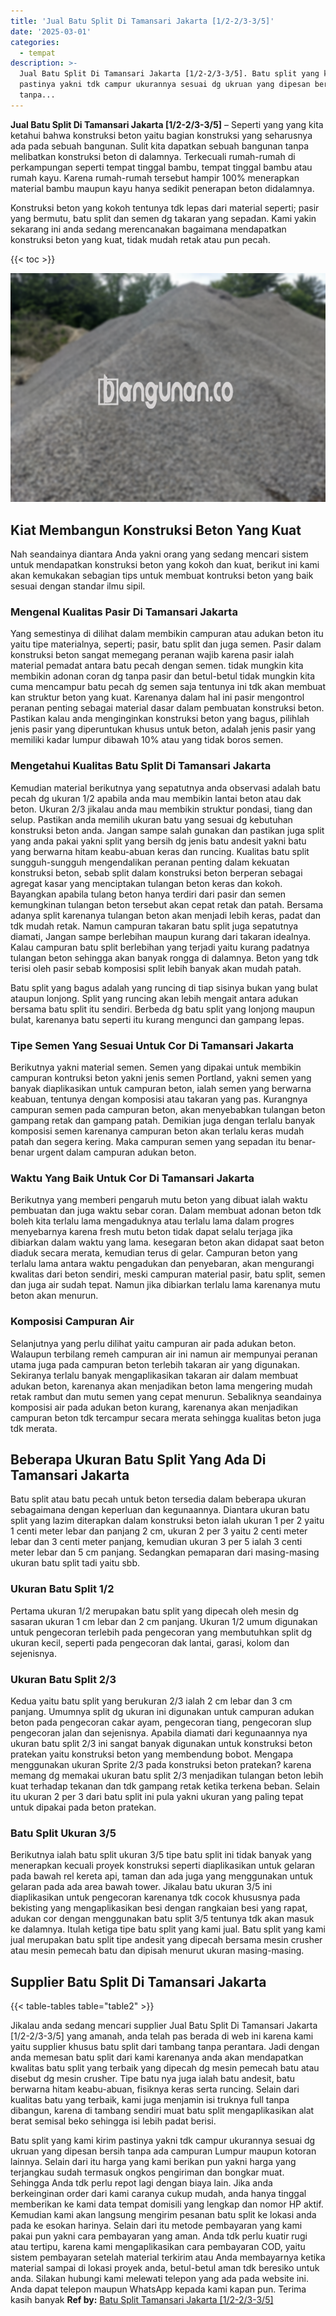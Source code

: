 ```yaml
---
title: 'Jual Batu Split Di Tamansari Jakarta [1/2-2/3-3/5]'
date: '2025-03-01'
categories:
  - tempat
description: >-
  Jual Batu Split Di Tamansari Jakarta [1/2-2/3-3/5]. Batu split yang kami kirim
  pastinya yakni tdk campur ukurannya sesuai dg ukruan yang dipesan bersih
  tanpa...
---
```


**Jual Batu Split Di Tamansari Jakarta \[1/2-2/3-3/5\]** – Seperti yang yang kita ketahui bahwa konstruksi beton yaitu bagian konstruksi yang seharusnya ada pada sebuah bangunan. Sulit kita dapatkan sebuah bangunan tanpa melibatkan konstruksi beton di dalamnya. Terkecuali rumah-rumah di perkampungan seperti tempat tinggal bambu, tempat tinggal bambu atau rumah kayu. Karena rumah-rumah tersebut hampir 100% menerapkan material bambu maupun kayu hanya sedikit penerapan beton didalamnya.

Konstruksi beton yang kokoh tentunya tdk lepas dari material seperti; pasir yang bermutu, batu split dan semen dg takaran yang sepadan. Kami yakin sekarang ini anda sedang merencanakan bagaimana mendapatkan konstruksi beton yang kuat, tidak mudah retak atau pun pecah.

{{< toc >}}

![Jual Batu Split Di Tamansari Jakarta [1/2-2/3-3/5]](/images/jual-batu-split-23.png)

## Kiat Membangun Konstruksi Beton Yang Kuat

Nah seandainya diantara Anda yakni orang yang sedang mencari sistem untuk mendapatkan konstruksi beton yang kokoh dan kuat, berikut ini kami akan kemukakan sebagian tips untuk membuat kontruksi beton yang baik sesuai dengan standar ilmu sipil.

### Mengenal Kualitas Pasir Di Tamansari Jakarta

Yang semestinya di dilihat dalam membikin campuran atau adukan beton itu yaitu tipe materialnya, seperti; pasir, batu split dan juga semen. Pasir dalam konstruksi beton sangat memegang peranan wajib karena pasir ialah material pemadat antara batu pecah dengan semen. tidak mungkin kita membikin adonan coran dg tanpa pasir dan betul-betul tidak mungkin kita cuma mencampur batu pecah dg semen saja tentunya ini tdk akan membuat kan struktur beton yang kuat. Karenanya dalam hal ini pasir mengontrol peranan penting sebagai material dasar dalam pembuatan konstruksi beton. Pastikan kalau anda menginginkan konstruksi beton yang bagus, pilihlah jenis pasir yang diperuntukan khusus untuk beton, adalah jenis pasir yang memiliki kadar lumpur dibawah 10% atau yang tidak boros semen.

### Mengetahui Kualitas Batu Split Di Tamansari Jakarta

Kemudian material berikutnya yang sepatutnya anda observasi adalah batu pecah dg ukuran 1/2 apabila anda mau membikin lantai beton atau dak beton. Ukuran 2/3 jikalau anda mau membikin struktur pondasi, tiang dan selup. Pastikan anda memilih ukuran batu yang sesuai dg kebutuhan konstruksi beton anda. Jangan sampe salah gunakan dan pastikan juga split yang anda pakai yakni split yang bersih dg jenis batu andesit yakni batu yang berwarna hitam keabu-abuan keras dan runcing. Kualitas batu split sungguh-sungguh mengendalikan peranan penting dalam kekuatan konstruksi beton, sebab split dalam konstruksi beton berperan sebagai agregat kasar yang menciptakan tulangan beton keras dan kokoh. Bayangkan apabila tulang beton hanya terdiri dari pasir dan semen kemungkinan tulangan beton tersebut akan cepat retak dan patah. Bersama adanya split karenanya tulangan beton akan menjadi lebih keras, padat dan tdk mudah retak. Namun campuran takaran batu split juga sepatutnya diamati, Jangan sampe berlebihan maupun kurang dari takaran idealnya. Kalau campuran batu split berlebihan yang terjadi yaitu kurang padatnya tulangan beton sehingga akan banyak rongga di dalamnya. Beton yang tdk terisi oleh pasir sebab komposisi split lebih banyak akan mudah patah.

Batu split yang bagus adalah yang runcing di tiap sisinya bukan yang bulat ataupun lonjong. Split yang runcing akan lebih mengait antara adukan bersama batu split itu sendiri. Berbeda dg batu split yang lonjong maupun bulat, karenanya batu seperti itu kurang mengunci dan gampang lepas.

### Tipe Semen Yang Sesuai Untuk Cor Di Tamansari Jakarta

Berikutnya yakni material semen. Semen yang dipakai untuk membikin campuran kontruksi beton yakni jenis semen Portland, yakni semen yang banyak diaplikasikan untuk campuran beton, ialah semen yang berwarna keabuan, tentunya dengan komposisi atau takaran yang pas. Kurangnya campuran semen pada campuran beton, akan menyebabkan tulangan beton gampang retak dan gampang patah. Demikian juga dengan terlalu banyak komposisi semen karenanya campuran beton akan terlalu keras mudah patah dan segera kering. Maka campuran semen yang sepadan itu benar-benar urgent dalam campuran adukan beton.

### Waktu Yang Baik Untuk Cor Di Tamansari Jakarta

Berikutnya yang memberi pengaruh mutu beton yang dibuat ialah waktu pembuatan dan juga waktu sebar coran. Dalam membuat adonan beton tdk boleh kita terlalu lama mengaduknya atau terlalu lama dalam progres menyebarnya karena fresh mutu beton tidak dapat selalu terjaga jika dibiarkan dalam waktu yang lama. kesegaran beton akan didapat saat beton diaduk secara merata, kemudian terus di gelar. Campuran beton yang terlalu lama antara waktu pengadukan dan penyebaran, akan mengurangi kwalitas dari beton sendiri, meski campuran material pasir, batu split, semen dan juga air sudah tepat. Namun jika dibiarkan terlalu lama karenanya mutu beton akan menurun.

### Komposisi Campuran Air

Selanjutnya yang perlu dilihat yaitu campuran air pada adukan beton. Walaupun terbilang remeh campuran air ini namun air mempunyai peranan utama juga pada campuran beton terlebih takaran air yang digunakan. Sekiranya terlalu banyak mengaplikasikan takaran air dalam membuat adukan beton, karenanya akan menjadikan beton lama mengering mudah retak rambut dan mutu semen yang cepat menurun. Sebaliknya seandainya komposisi air pada adukan beton kurang, karenanya akan menjadikan campuran beton tdk tercampur secara merata sehingga kualitas beton juga tdk merata.

## Beberapa Ukuran Batu Split Yang Ada Di Tamansari Jakarta

Batu split atau batu pecah untuk beton tersedia dalam beberapa ukuran sebagaimana dengan keperluan dan kegunaannya. Diantara ukuran batu split yang lazim diterapkan dalam konstruksi beton ialah ukuran 1 per 2 yaitu 1 centi meter lebar dan panjang 2 cm, ukuran 2 per 3 yaitu 2 centi meter lebar dan 3 centi meter panjang, kemudian ukuran 3 per 5 ialah 3 centi meter lebar dan 5 cm panjang. Sedangkan pemaparan dari masing-masing ukuran batu split tadi yaitu sbb.

### Ukuran Batu Split 1/2

Pertama ukuran 1/2 merupakan batu split yang dipecah oleh mesin dg sasaran ukuran 1 cm lebar dan 2 cm panjang. Ukuran 1/2 umum digunakan untuk pengecoran terlebih pada pengecoran yang membutuhkan split dg ukuran kecil, seperti pada pengecoran dak lantai, garasi, kolom dan sejenisnya.

### Ukuran Batu Split 2/3

Kedua yaitu batu split yang berukuran 2/3 ialah 2 cm lebar dan 3 cm panjang. Umumnya split dg ukuran ini digunakan untuk campuran adukan beton pada pengecoran cakar ayam, pengecoran tiang, pengecoran slup pengecoran jalan dan sejenisnya. Apabila diamati dari kegunaannya nya ukuran batu split 2/3 ini sangat banyak digunakan untuk konstruksi beton pratekan yaitu konstruksi beton yang membendung bobot. Mengapa menggunakan ukuran Sprite 2/3 pada konstruksi beton pratekan? karena memang dg memakai ukuran batu split 2/3 menjadikan tulangan beton lebih kuat terhadap tekanan dan tdk gampang retak ketika terkena beban. Selain itu ukuran 2 per 3 dari batu split ini pula yakni ukuran yang paling tepat untuk dipakai pada beton pratekan.

### Batu Split Ukuran 3/5

Berikutnya ialah batu split ukuran 3/5 tipe batu split ini tidak banyak yang menerapkan kecuali proyek konstruksi seperti diaplikasikan untuk gelaran pada bawah rel kereta api, taman dan ada juga yang menggunakan untuk gelaran pada ada area bawah tower. Jikalau batu ukuran 3/5 ini diaplikasikan untuk pengecoran karenanya tdk cocok khususnya pada bekisting yang mengaplikasikan besi dengan rangkaian besi yang rapat, adukan cor dengan menggunakan batu split 3/5 tentunya tdk akan masuk ke dalamnya. Itulah ketiga tipe batu split yang kami jual. Batu split yang kami jual merupakan batu split tipe andesit yang dipecah bersama mesin crusher atau mesin pemecah batu dan dipisah menurut ukuran masing-masing.

## Supplier Batu Split Di Tamansari Jakarta

{{< table-tables table="table2" >}}

Jikalau anda sedang mencari supplier Jual Batu Split Di Tamansari Jakarta \[1/2-2/3-3/5\] yang amanah, anda telah pas berada di web ini karena kami yaitu supplier khusus batu split dari tambang tanpa perantara. Jadi dengan anda memesan batu split dari kami karenanya anda akan mendapatkan kwalitas batu split yang terbaik yang dipecah dg mesin pemecah batu atau disebut dg mesin crusher. Tipe batu nya juga ialah batu andesit, batu berwarna hitam keabu-abuan, fisiknya keras serta runcing. Selain dari kualitas batu yang terbaik, kami juga menjamin isi truknya full tanpa dibangun, karena di tambang sendiri muat batu split mengaplikasikan alat berat semisal beko sehingga isi lebih padat berisi.

Batu split yang kami kirim pastinya yakni tdk campur ukurannya sesuai dg ukruan yang dipesan bersih tanpa ada campuran Lumpur maupun kotoran lainnya. Selain dari itu harga yang kami berikan pun yakni harga yang terjangkau sudah termasuk ongkos pengiriman dan bongkar muat. Sehingga Anda tdk perlu repot lagi dengan biaya lain. Jika anda berkeinginan order dari kami caranya cukup mudah, anda hanya tinggal memberikan ke kami data tempat domisili yang lengkap dan nomor HP aktif. Kemudian kami akan langsung mengirim pesanan batu split ke lokasi anda pada ke esokan harinya. Selain dari itu metode pembayaran yang kami pakai pun yakni cara pembayaran yang aman. Anda tdk perlu kuatir rugi atau tertipu, karena kami mengaplikasikan cara pembayaran COD, yaitu sistem pembayaran setelah material terkirim atau Anda membayarnya ketika material sampai di lokasi proyek anda, betul-betul aman tdk beresiko untuk anda. Silakan hubungi kami melewati telepon yang ada pada website ini. Anda dapat telepon maupun WhatsApp kepada kami kapan pun. Terima kasih banyak
**Ref by:** [Batu Split Tamansari Jakarta [1/2-2/3-3/5]](https://id.wikipedia.org/wiki/Batu)
